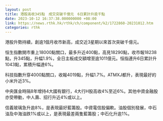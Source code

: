```yaml
---
layout: post
title: 港股高收345點　成交突破千億元　6日累計升逾千點
date: 2023-10-12 16:37:38.000000000 +08:00
link: https://news.rthk.hk/rthk/ch/component/k2/1722860-20231012.htm
categories: rthk
---
```


港股升勢持續，創逾1個月收市新高，成交近3星期以來首次突破千億元。

恒生指數開市重上18000點關口，最多升近400點，高見18290點，收市報18238點，升345點，升幅1.9%，全日主板成交額增至逾1011億元。恒指連升6日累計升1043點，累積升幅達6%。

科技指數升穿4000點關口，收報4019點，升幅1.7%。ATMXJ都升，表現最好的小米升近3%。

中央匯金時隔8年增持4大國有銀行，4大行H股高收4%至近6%。其他中資金融股亦受帶動，中人壽、招行升近4%或以上。

信義玻璃急升逾8%，是表現最好藍籌股。中資電信股偏軟。油股個別發展，中石油及中海油跌1%或以上，是表現最差兩隻藍籌股；中石化升逾1%。
